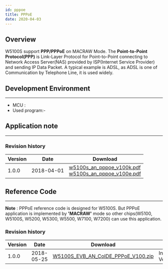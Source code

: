 ```yaml
---
id: pppoe
title: PPPoE
date: 2020-04-03
---
```



## Overview


W5100S support **PPP/PPPoE** on MACRAW Mode. The **Point-to-Point
Protocol(PPP)** is Link-Layer Protocol for Point-to-Point connecting to
Network Access Server(NAS) provided by ISP(Internet Service Provider)
and sending IP Data Packet. A typical example is ADSL, as ADSL is one of
Communication by Telephone Line, it is used widely.



## Development Environment

-----

- MCU :
- Used program:-

## Application note

-----

### Revision history

<table>
<thead>
<tr class="header">
<th>Version</th>
<th>Date</th>
<th>Download</th>
</tr>
</thead>
<tbody>
<tr class="odd">
<td>1.0.0</td>
<td>2018-04-01</td>
<td><a href="/img/products/w5100s/application/w5100s_an_pppoe_v100k.pdf" target="_blank">w5100s_an_pppoe_v100k.pdf</a><br />
<a href="/img/products/w5100s/application/w5100s_an_pppoe_v100e.pdf" target="_blank">w5100s_an_pppoe_v100e.pdf</a></td>
</tr>
</tbody>
</table>

## Reference Code

-----

**Note** : PPPoE reference code is designed for W5100S. But PPPoE
application is implemented by **'MACRAW'** mode so other chips(W5100,
W5100S, W5200, W5300, W5500, W7100, W7200) can use this application.

### Revision history

| Version | Date       | Download                                                                                                    | ETC             |
| ------- | ---------- | ----------------------------------------------------------------------------------------------------------- | --------------- |
| 1.0.0   | 2018-05-25 | <a href="/img/products/w5100s/application/w5100s_evb_an_coide_pppoe_v100.zip" target="_blank">W5100S\_EVB\_AN\_CoIDE\_PPPoE\_V100.zip</a> | Initial Version |
